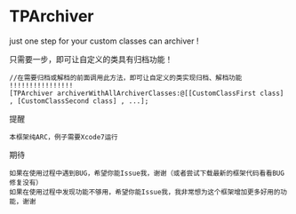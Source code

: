 # TPArchiver
just one step for your custom classes can archiver ! 

只需要一步，即可让自定义的类具有归档功能！

    //在需要归档或解档的前面调用此方法，即可让自定义的类实现归档、解档功能 !!!!!!!!!!!!!!!!
    [TPArchiver archiverWithAllArchiverClasses:@[[CustomClassFirst class] , [CustomClassSecond class] , ...];

提醒

    本框架纯ARC，例子需要Xcode7运行

期待

    如果在使用过程中遇到BUG，希望你能Issue我，谢谢（或者尝试下载最新的框架代码看看BUG修复没有）
    如果在使用过程中发现功能不够用，希望你能Issue我，我非常想为这个框架增加更多好用的功能，谢谢

